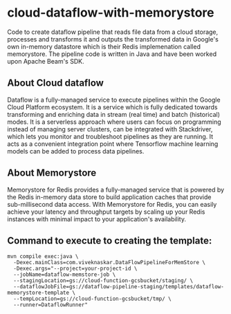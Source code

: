 # cloud-dataflow-with-memorystore 

Code to create dataflow pipeline that reads file data from a cloud storage, processes and transforms it and outputs the transformed data in Google's own in-memory datastore which is their Redis implemenation called memorystore. The pipeline code is written in Java and have been worked upon Apache Beam's SDK.

## About Cloud dataflow
Dataflow is a fully-managed service to execute pipelines within the Google Cloud Platform ecosystem. It is a service which is fully dedicated towards transforming and enriching data in stream (real time) and batch (historical) modes. It is a serverless approach where users can focus on programming instead of managing server clusters, can be integrated with Stackdriver, which lets you monitor and troubleshoot pipelines as they are running. It acts as a convenient integration point where Tensorflow machine learning models can be added to process data pipelines.

## About Memorystore
Memorystore for Redis provides a fully-managed service that is powered by the Redis in-memory data store to build application caches that provide sub-millisecond data access.
With Memorystore for Redis, you can easily achieve your latency and throughput targets by scaling up your Redis instances with minimal impact to your application's availability.

## Command to execute to creating the template:

```
mvn compile exec:java \
  -Dexec.mainClass=com.viveknaskar.DataFlowPipelineForMemStore \
  -Dexec.args="--project=your-project-id \
  --jobName=dataflow-memstore-job \
  --stagingLocation=gs://cloud-function-gcsbucket/staging/ \
  --dataflowJobFile=gs://dataflow-pipeline-staging/templates/dataflow-memorystore-template \
  --tempLocation=gs://cloud-function-gcsbucket/tmp/ \
  --runner=DataflowRunner"
  ```
